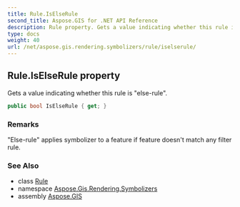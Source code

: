 ```yaml
---
title: Rule.IsElseRule
second_title: Aspose.GIS for .NET API Reference
description: Rule property. Gets a value indicating whether this rule is elserule.
type: docs
weight: 40
url: /net/aspose.gis.rendering.symbolizers/rule/iselserule/
---
```

## Rule.IsElseRule property

Gets a value indicating whether this rule is "else-rule".

```csharp
public bool IsElseRule { get; }
```

### Remarks

"Else-rule" applies symbolizer to a feature if feature doesn't match any filter rule.

### See Also

* class [Rule](../)
* namespace [Aspose.Gis.Rendering.Symbolizers](../../rule/)
* assembly [Aspose.GIS](../../../)


